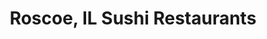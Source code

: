 ---
layout: city
title: Roscoe, IL Sushi Restaurants
permalink: /illinois/roscoe/
stateAbbr: IL
stateName: Illinois
cityName: Roscoe
---